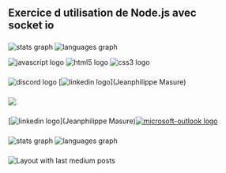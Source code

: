 Exercice d utilisation de Node.js avec  
socket io
--------------------------------------------------

###

![stats graph](https://github-readme-stats.vercel.app/api?hide_title=true&hide_rank=false&show_icons=true&include_all_commits=true&count_private=true&disable_animations=false&theme=dracula&locale=en&hide_border=false&username=masurejean) ![languages graph](https://github-readme-stats.vercel.app/api/top-langs?locale=en&hide_title=false&layout=compact&card_width=320&langs_count=5&theme=dracula&hide_border=false&username=masurejean)



![javascript logo](https://cdn.jsdelivr.net/gh/devicons/devicon/icons/javascript/javascript-original.svg) 
![html5 logo](https://cdn.jsdelivr.net/gh/devicons/devicon/icons/html5/html5-original.svg) 
![css3 logo](https://cdn.jsdelivr.net/gh/devicons/devicon/icons/css3/css3-original.svg)

###

![discord logo](https://img.shields.io/static/v1?message=Discord&logo=discord&label=&color=7289DA&logoColor=white&labelColor=&style=for-the-badge) 
[![linkedin logo](https://img.shields.io/static/v1?message=LinkedIn&logo=linkedin&label=&color=0077B5&logoColor=white&labelColor=&style=for-the-badge)](Jeanphilippe Masure)

###  
 ###

![](https://profile-counter.glitch.me/masure/count.svg?)

###

 [![linkedin logo](https://raw.githubusercontent.com/maurodesouza/profile-readme-generator/master/src/assets/icons/social/linkedin/default.svg)](Jeanphilippe Masure)[![microsoft-outlook logo](https://raw.githubusercontent.com/maurodesouza/profile-readme-generator/master/src/assets/icons/social/microsoft-outlook/default.svg)](jean-philippe.masure@hotmail.com)

###

![stats graph](https://github-readme-stats.vercel.app/api?hide_title=false&hide_rank=false&show_icons=true&include_all_commits=true&count_private=true&disable_animations=false&theme=dracula&locale=en&hide_border=false&username=masurejean) 
![languages graph](https://github-readme-stats.vercel.app/api/top-langs?locale=fr&hide_title=false&layout=compact&card_width=320&langs_count=5&theme=dracula&hide_border=false&username=masurejean)

###

![Layout with last medium posts](https://github-read-medium-git-main.pahlevikun.vercel.app/latest?limit=4&username=masurejean&theme=dark)

###
